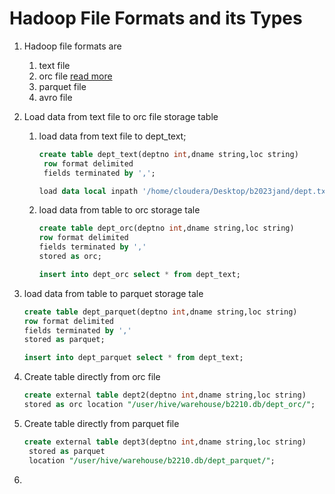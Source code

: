 # Hadoop File Formats and its Types

1. Hadoop file formats are
    1. text file
    2. orc file [read more](https://cwiki.apache.org/confluence/display/hive/languagemanual+orc)
    3. parquet file
    4. avro file
2. Load data from text file to orc file storage table
    1. load data from text file to dept_text;
        ``` sql
        create table dept_text(deptno int,dname string,loc string)
         row format delimited
         fields terminated by ',';
        ```
        ``` sql
        load data local inpath '/home/cloudera/Desktop/b2023jand/dept.txt into table dept_text;

        ```
    2. load data from table to orc storage tale
        ``` sql
        create table dept_orc(deptno int,dname string,loc string)
        row format delimited
        fields terminated by ','
        stored as orc;
        ```
        ``` sql 
        insert into dept_orc select * from dept_text;
        ```
3.  load data from table to parquet storage tale

    ``` sql
    create table dept_parquet(deptno int,dname string,loc string)
    row format delimited
    fields terminated by ','
    stored as parquet;
    ```
    ``` sql 
    insert into dept_parquet select * from dept_text;
    ```
4. Create table directly from orc file

    ``` sql
    create external table dept2(deptno int,dname string,loc string)
    stored as orc location "/user/hive/warehouse/b2210.db/dept_orc/";    
    ```
5. Create table directly from parquet file

    ``` sql
    create external table dept3(deptno int,dname string,loc string)
     stored as parquet
     location "/user/hive/warehouse/b2210.db/dept_parquet/";
    ```
6. 
